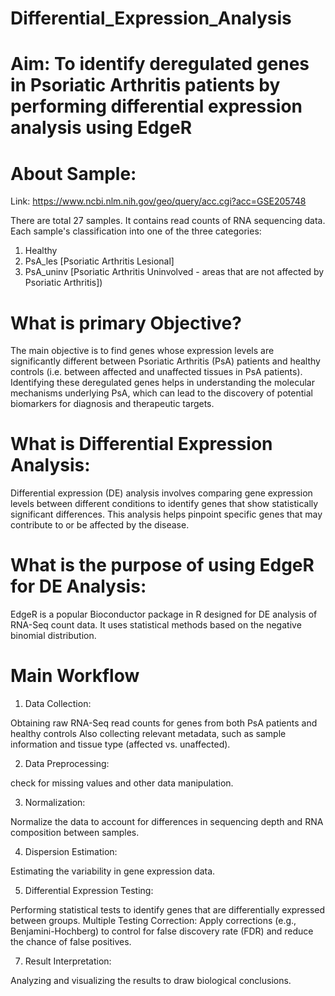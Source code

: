 # Differential_Expression_Analysis

# Aim: To identify deregulated genes in Psoriatic Arthritis patients by performing differential expression analysis using EdgeR

# About Sample:
Link: https://www.ncbi.nlm.nih.gov/geo/query/acc.cgi?acc=GSE205748 

There are total 27 samples. It contains read counts of RNA sequencing data. 
Each sample's classification into one of the three categories: 
1. Healthy
2. PsA_les [Psoriatic Arthritis Lesional]
3. PsA_uninv [Psoriatic Arthritis Uninvolved - areas that are not affected by Psoriatic Arthritis])

# What is primary Objective?

The main objective is to find genes whose expression levels are significantly different between Psoriatic Arthritis (PsA) patients and healthy controls (i.e. between affected and unaffected tissues in PsA patients).
Identifying these deregulated genes helps in understanding the molecular mechanisms underlying PsA, which can lead to the discovery of potential biomarkers for diagnosis and therapeutic targets.

# What is Differential Expression Analysis:

Differential expression (DE) analysis involves comparing gene expression levels between different conditions to identify genes that show statistically significant differences.
This analysis helps pinpoint specific genes that may contribute to or be affected by the disease.

# What is the purpose of using EdgeR for DE Analysis:

EdgeR is a popular Bioconductor package in R designed for DE analysis of RNA-Seq count data. It uses statistical methods based on the negative binomial distribution.

# Main Workflow 

1. Data Collection:

Obtaining raw RNA-Seq read counts for genes from both PsA patients and healthy controls 
Also collecting relevant metadata, such as sample information and tissue type (affected vs. unaffected).

2. Data Preprocessing:

check for missing values and other data manipulation. 

3. Normalization:

Normalize the data to account for differences in sequencing depth and RNA composition between samples.

4. Dispersion Estimation:

Estimating the variability in gene expression data.

5. Differential Expression Testing:

Performing statistical tests to identify genes that are differentially expressed between groups.
Multiple Testing Correction: Apply corrections (e.g., Benjamini-Hochberg) to control for false discovery rate (FDR) and reduce the chance of false positives.

7. Result Interpretation:

Analyzing and visualizing the results to draw biological conclusions.

